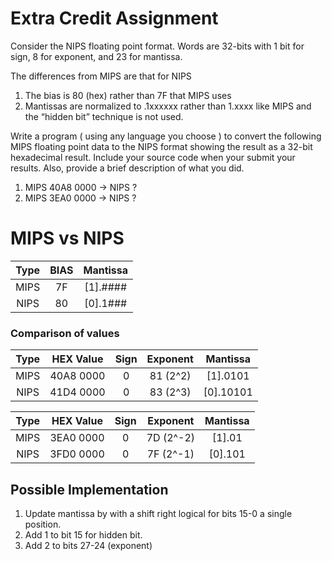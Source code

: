 # Extra Credit Assignment

Consider the NIPS floating point format.    Words are 32-bits with 1 bit for sign, 8 for exponent, and 23 for mantissa.

The differences from MIPS are that for NIPS

1. The bias is 80 (hex) rather than 7F that MIPS uses
2. Mantissas are normalized to .1xxxxxx rather than 1.xxxx like MIPS and the “hidden bit” technique is not used.
 
Write a program ( using any language you choose ) to convert the following MIPS floating point data to the NIPS format showing the result as a 32-bit hexadecimal result.  Include your source code when your submit your results.  Also,  provide a brief description of what you did.
 
1. MIPS 40A8 0000 -> NIPS ?
1. MIPS 3EA0 0000 -> NIPS ?

# MIPS vs NIPS

Type | BIAS | Mantissa
:--: | :--: | :------:
MIPS | 7F   | [1].####
NIPS | 80   | [0].1###

### Comparison of values

Type | HEX Value | Sign | Exponent | Mantissa
:--: | :-------: | :--: | :------: | :------:
MIPS | 40A8 0000 | 0    | 81 (2^2) | [1].0101
NIPS | 41D4 0000 | 0    | 83 (2^3) | [0].10101

Type | HEX Value | Sign | Exponent  | Mantissa
:--: | :-------: | :--: | :-------: | :------:
MIPS | 3EA0 0000 | 0    | 7D (2^-2) | [1].01
NIPS | 3FD0 0000 | 0    | 7F (2^-1) | [0].101

## Possible Implementation

1. Update mantissa by with a shift right logical for bits 15-0 a single position.
1. Add 1 to bit 15 for hidden bit.
1. Add 2 to bits 27-24 (exponent)